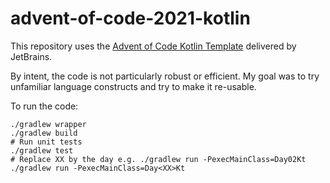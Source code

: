 # advent-of-code-2021-kotlin

This repository uses the [Advent of Code Kotlin Template][template] delivered by JetBrains.

By intent, the code is not particularly robust or efficient.
My goal was to try unfamiliar language constructs and try to make it re-usable.

To run the code:
```
./gradlew wrapper
./gradlew build
# Run unit tests
./gradlew test
# Replace XX by the day e.g. ./gradlew run -PexecMainClass=Day02Kt
./gradlew run -PexecMainClass=Day<XX>Kt
```

[template]: https://github.com/kotlin-hands-on/advent-of-code-kotlin-template
